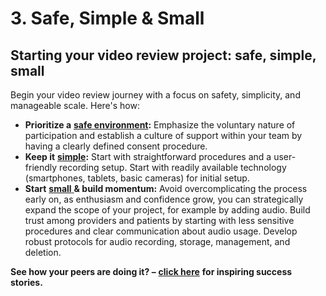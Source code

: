 # 3. Safe, Simple & Small

## Starting your video review project: safe, simple, small

Begin your video review journey with a focus on safety, simplicity, and manageable scale. Here's how:

* **Prioritize a** [**safe environment**](3.1-safe.md)**:** Emphasize the voluntary nature of participation and establish a culture of support within your team by having a clearly defined consent procedure.
* **Keep it** [**simple**](3.2-simple.md)**:** Start with straightforward procedures and a user-friendly recording setup. Start with readily available technology (smartphones, tablets, basic cameras) for initial setup.
* **Start** [**small** ](3.3-small.md)**& build momentum:** Avoid overcomplicating the process early on, as enthusiasm and confidence grow, you can strategically expand the scope of your project, for example by adding audio. Build trust among providers and patients by starting with less sensitive procedures and clear communication about audio usage. Develop robust protocols for audio recording, storage, management, and deletion.

**See how your peers are doing it? –** [**click here**](../4.-learning-from-success-stories) **for inspiring success stories.**
